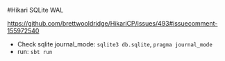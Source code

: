 #Hikari SQLite WAL

https://github.com/brettwooldridge/HikariCP/issues/493#issuecomment-155972540

- Check sqlite journal_mode: `sqlite3 db.sqlite`, `pragma journal_mode`
- run: `sbt run`
